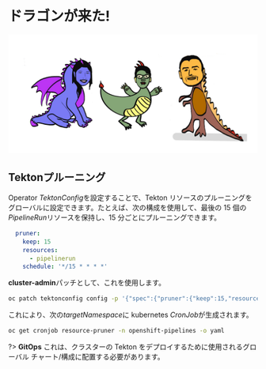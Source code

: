 # ドラゴンが来た!

![oh-look-another-dragon](../images/oh-look-dragons.png)

## Tektonプルーニング

Operator *TektonConfig*を設定することで、Tekton リソースのプルーニングをグローバルに設定できます。たとえば、次の構成を使用して、最後の 15 個の*PipelineRun*リソースを保持し、15 分ごとにプルーニングできます。

```yaml
  pruner:
    keep: 15
    resources:
      - pipelinerun
    schedule: '*/15 * * * *'
```

**cluster-admin**パッチとして、これを使用します。

```bash
oc patch tektonconfig config -p '{"spec":{"pruner":{"keep":15,"resources":["pipelinerun"],"schedule":"*/15 * * * *"}}}' --type=merge
```

これにより、次の*targetNamespace*に kubernetes *CronJob*が生成されます。

```bash
oc get cronjob resource-pruner -n openshift-pipelines -o yaml
```

?&gt; **GitOps** これは、クラスターの Tekton をデプロイするために使用されるグローバル チャート/構成に配置する必要があります。
